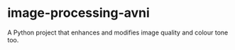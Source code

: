 # image-processing-avni
A Python project that enhances and modifies image quality and colour tone too.
